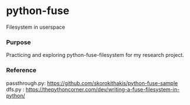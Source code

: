 # python-fuse
Filesystem in userspace 

### Purpose
Practicing and exploring python-fuse-filesystem for my research project.


### Reference
passthrough.py: https://github.com/skorokithakis/python-fuse-sample   
dfs.py : https://thepythoncorner.com/dev/writing-a-fuse-filesystem-in-python/
